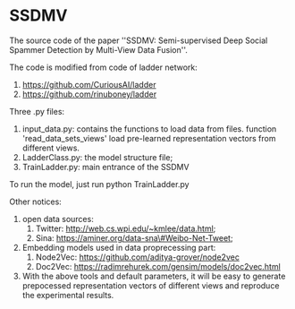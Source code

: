 # SSDMV

The source code of the paper ''SSDMV: Semi-supervised Deep Social Spammer Detection by Multi-View Data Fusion''. 

The code is modified from code of ladder network:
1) https://github.com/CuriousAI/ladder
2) https://github.com/rinuboney/ladder 


Three .py files:
1) input_data.py: contains the functions to load data from files. function 'read_data_sets_views' load pre-learned representation vectors from different views. 
2) LadderClass.py: the model structure file;
3) TrainLadder.py: main entrance of the SSDMV

To run the model, just run python TrainLadder.py

Other notices:
1) open data sources: 
      1) Twitter: http://web.cs.wpi.edu/~kmlee/data.html;
      2) Sina: https://aminer.org/data-sna\#Weibo-Net-Tweet;
2) Embedding models used in data proprecessing part:
      1) Node2Vec: https://github.com/aditya-grover/node2vec
      2) Doc2Vec: https://radimrehurek.com/gensim/models/doc2vec.html
3) With the above tools and default parameters, it will be easy to generate prepocessed representation vectors of different views and reproduce the experimental results.
